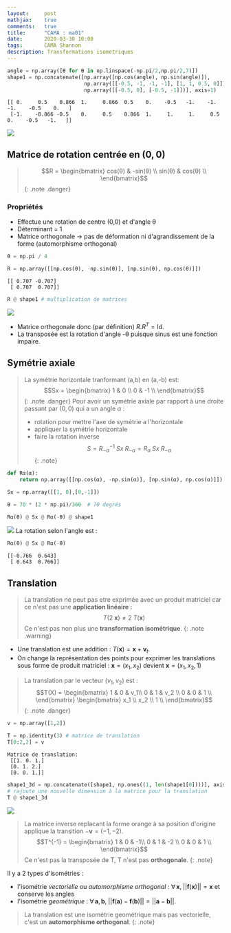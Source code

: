 ```yaml
---
layout:     post
mathjax:    true
comments:   true
title:      "CAMA : ma01"
date:       2020-03-30 10:00
tags:       CAMA Shannon
description: Transformations isometriques
---
```

~~~ python
angle = np.array([θ for θ in np.linspace(-np.pi/2,np.pi/2,7)])
shape1 = np.concatenate([np.array([np.cos(angle), np.sin(angle)]), 
                         np.array([[-0.5, -1, -1, -1], [1, 1, 0.5, 0]]),
                         np.array([[-0.5, 0], [-0.5, -1]])], axis=1)
~~~

~~~
[[ 0.     0.5    0.866  1.     0.866  0.5    0.    -0.5   -1.    -1.    -1.    -0.5    0.   ]
 [-1.    -0.866 -0.5    0.     0.5    0.866  1.     1.     1.     0.5    0.    -0.5   -1.   ]]
~~~

![](https://i.imgur.com/mDwFYuu.png)
## Matrice de rotation centrée en $(0, 0)$
> $$R = \begin{bmatrix}
> cos(θ) & -sin(θ) \\
> sin(θ) & cos(θ)  \\
> \end{bmatrix}$$
{: .note .danger}

### Propriétés
* Effectue une rotation de centre (0,0) et d'angle θ
* Déterminant = 1
* Matrice orthogonale $\rightarrow$ pas de déformation ni d'agrandissement de la forme (automorphisme orthogonal)

~~~ python
θ = np.pi / 4

R = np.array([[np.cos(θ), -np.sin(θ)], [np.sin(θ), np.cos(θ)]])
~~~

~~~
[[ 0.707 -0.707]
 [ 0.707  0.707]]
~~~

~~~ python
R @ shape1 # multiplication de matrices
~~~

![](https://i.imgur.com/5gX0s31.png)
* Matrice orthogonale donc (par définition) $R.R^T = \textrm{Id}$.
* La transposée est la rotation d'angle -θ puisque sinus est une fonction impaire.

## Symétrie axiale
> La symétrie horizontale tranformant (a,b) en (a,-b) est:
> $$Sx = \begin{bmatrix}
> 1 & 0 \\
> 0 & -1  \\
> \end{bmatrix}$$
{: .note .danger}
> Pour avoir un symétrie axiale par rapport à une droite passant par $(0,0)$ qui a un angle $\alpha$ :
> * rotation pour mettre l'axe de symétrie a l'horizontale
> * appliquer la symétrie horizontale
> * faire la rotation inverse
> $$
> S = R_{-α}^{-1}\; Sx\; R_{-α} = R_α\;Sx\; R_{-α}
> $$
{: .note}
~~~ python
def Rα(α):
    return np.array([[np.cos(α), -np.sin(α)], [np.sin(α), np.cos(α)]])

Sx = np.array([[1, 0],[0,-1]])

θ = 70 * (2 * np.pi)/360  # 70 degrés

Rα(θ) @ Sx @ Rα(-θ) @ shape1
~~~

![](https://i.imgur.com/6xoIcP1.png)
La rotation selon l'angle est :
~~~ python
Rα(θ) @ Sx @ Rα(-θ)
~~~
~~~
[[-0.766  0.643]
 [ 0.643  0.766]]
~~~

## Translation

> La translation ne peut pas etre exprimée avec un produit matriciel car ce n'est pas une **application linéaire :**
> $$
> T(2\;\textbf{x}) \ne 2\; T(\textbf{x})
> $$
> Ce n'est pas non plus une **transformation isométrique**.
{: .note .warning}

* Une translation est une addition : $T(\textbf{x}) = \textbf{x} + \textbf{v}_t$.
* On change la représentation des points pour exprimer les translations sous forme de produit matriciel : $\textbf{x} = (x_1, x_2)$ devient $\textbf{x} = (x_1, x_2, 1)$

> La translation par le vecteur $(v_1, v_2)$ est : 
> $$T(X) = 
> \begin{bmatrix}
> 1 & 0 & v_1\\
> 0 & 1 & v_2 \\
> 0 & 0 & 1 \\
> \end{bmatrix}
> \begin{bmatrix}
> x_1 \\
> x_2 \\
> 1 \\
> \end{bmatrix}$$
{: .note .danger}

~~~python
v = np.array([1,2])

T = np.identity(3) # matrice de translation
T[0:2,2] = v
~~~
~~~
Matrice de translation:
 [[1. 0. 1.]
 [0. 1. 2.]
 [0. 0. 1.]]
~~~

~~~python
shape1_3d = np.concatenate([shape1, np.ones((1, len(shape1[0])))], axis=0) 
# rajoute une nouvelle dimension à la matrice pour la translation
T @ shape1_3d
~~~

![](https://i.imgur.com/mDN8rHe.png)
> La matrice inverse replacant la forme orange à sa position d'origine applique la transition $-\textbf{v} = (-1,-2)$.
> $$T^{-1} = 
> \begin{bmatrix}
> 1 & 0 & -1\\
> 0 & 1 & -2 \\
> 0 & 0 & 1 \\
> \end{bmatrix}$$
> Ce n'est pas la transposée de T, T n'est pas **orthogonale**.
{: .note}

Il y a 2 types d'isométries : 
* l'isométrie *vectorielle* ou *automorphisme orthogonal* : $\forall\, \textbf{x}, \;||\textbf{f}(\textbf{x})|| = \textbf{x}$ et conserve les angles
* l'isométrie *geométrique* : $\forall\, \textbf{a}, \textbf{b}, \; ||\textbf{f}(\textbf{a}) - \textbf{f}(\textbf{b})|| = ||\textbf{a} - \textbf{b}||$.

> La translation est une isométrie geométrique mais pas vectorielle, c'est un **automorphisme orthogonal**.
{: .note}

